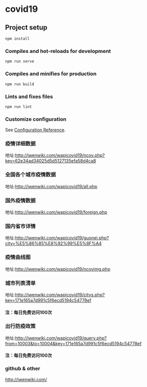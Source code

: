 # covid19

## Project setup
```
npm install
```

### Compiles and hot-reloads for development
```
npm run serve
```

### Compiles and minifies for production
```
npm run build
```

### Lints and fixes files
```
npm run lint
```

### Customize configuration
See [Configuration Reference](https://cli.vuejs.org/config/).

### 疫情详细数据
地址:http://iwenwiki.com/wapicovid19/ncov.php?key=62e34ad34025d5d5127135efa58d4ca8

### 全国各个城市疫情数据
地址:http://iwenwiki.com/wapicovid19/all.php

### 国外疫情数据
地址:http://iwenwiki.com/wapicovid19/foreign.php

### 国内省市详情
地址:http://iwenwiki.com/wapicovid19/guonei.php?city=%E5%86%85%E8%92%99%E5%8F%A4

### 疫情曲线图
地址:http://iwenwiki.com/wapicovid19/ncovimg.php

### 城市列表清单
地址:http://iwenwiki.com/wapicovid19/citys.php?key=171e165a7d991c5f6ecd5194c54778ef

#### 注：每日免费访问100次

### 出行防疫政策
地址:http://iwenwiki.com/wapicovid19/query.php?from=10003&to=10004&key=171e165a7d991c5f6ecd5194c54778ef

#### 注：每日免费访问100次

### github & other
http://iwenwiki.com/
